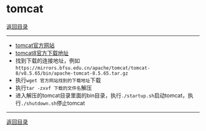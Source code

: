 # tomcat

[返回目录](/linux/README.md)

---

- [tomcat官方网站](https://tomcat.apache.org/)
- [tomcat8官方下载地址](https://tomcat.apache.org/download-80.cgi)
- 找到下载的连接地址，例如`https://mirrors.bfsu.edu.cn/apache/tomcat/tomcat-8/v8.5.65/bin/apache-tomcat-8.5.65.tar.gz`
- 执行`wget 官方网站找到的下载地址`下载
- 执行`tar -zxvf 下载的文件名`解压
- 进入解压的tomcat目录里面的bin目录，执行`./startup.sh`启动tomcat，执行`./shutdown.sh`停止tomcat

---
[返回目录](/linux/README.md)
